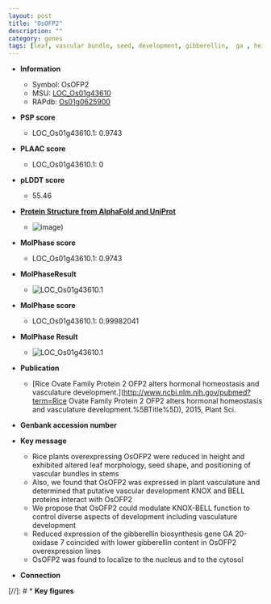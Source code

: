 ```yaml
---
layout: post
title: "OsOFP2"
description: ""
category: genes
tags: [leaf, vascular bundle, seed, development, gibberellin,  ga , height, nucleus, Gibberellin, GA, vascular development, gibberellin biosynthesis]
---
```


* **Information**  
    + Symbol: OsOFP2  
    + MSU: [LOC_Os01g43610](http://rice.plantbiology.msu.edu/cgi-bin/ORF_infopage.cgi?orf=LOC_Os01g43610)  
    + RAPdb: [Os01g0625900](http://rapdb.dna.affrc.go.jp/viewer/gbrowse_details/irgsp1?name=Os01g0625900)  

* **PSP score**  
    + LOC_Os01g43610.1: 0.9743 

* **PLAAC score**  
    + LOC_Os01g43610.1: 0 

* **pLDDT score**
    + 55.46

* **[Protein Structure from AlphaFold and UniProt](https://www.uniprot.org/uniprotkb/Q5ZEA2/entry#structure)**
    + ![image](https://ricepsp.github.io/images/Q5/AF-Q5ZEA2-F1.png))

* **MolPhase score**
    + LOC_Os01g43610.1: 0.9743

* **MolPhaseResult**
    + ![LOC_Os01g43610.1](https://ricepsp.github.io/pictures/LOC_Os01g/LOC_Os01g43610.1.png)

* **MolPhase score**
    + LOC_Os01g43610.1: 0.99982041

* **MolPhase Result**
    + ![LOC_Os01g43610.1](https://304243504.github.io/Pictures/LOC_Os01g/LOC_Os01g43610.1.png)

* **Publication**  
    + [Rice Ovate Family Protein 2 OFP2 alters hormonal homeostasis and vasculature development.](http://www.ncbi.nlm.nih.gov/pubmed?term=Rice Ovate Family Protein 2 OFP2 alters hormonal homeostasis and vasculature development.%5BTitle%5D), 2015, Plant Sci.

* **Genbank accession number**  

* **Key message**  
    + Rice plants overexpressing OsOFP2 were reduced in height and exhibited altered leaf morphology, seed shape, and positioning of vascular bundles in stems
    + Also, we found that OsOFP2 was expressed in plant vasculature and determined that putative vascular development KNOX and BELL proteins interact with OsOFP2
    + We propose that OsOFP2 could modulate KNOX-BELL function to control diverse aspects of development including vasculature development
    + Reduced expression of the gibberellin biosynthesis gene GA 20-oxidase 7 coincided with lower gibberellin content in OsOFP2 overexpression lines
    + OsOFP2 was found to localize to the nucleus and to the cytosol

* **Connection**  

[//]: # * **Key figures**  


